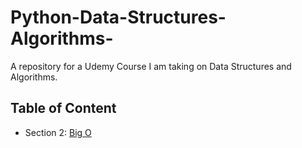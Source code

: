 # Python-Data-Structures-Algorithms-

A repository for a Udemy Course I am taking on Data Structures and Algorithms.

## Table of Content

- Section 2: [Big O](https://github.com/SalsaCodes22/Python-Data-Structures-Algorithms-/tree/e2f28f5b9af38bd8271130dde13693331b486af9/Section%202)
